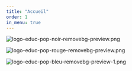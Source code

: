 ```yaml
---
title: "Accueil"
order: 1
in_menu: true
---
```

![logo-educ-pop-noir-removebg-preview.png](https://i.postimg.cc/jqL3vYZD/logo-educ-pop-noir-removebg-preview.png)

![logo-educ-pop-rouge-removebg-preview.png](https://i.postimg.cc/2SfHzbmW/logo-educ-pop-rouge-removebg-preview.png)

![logo-educ-pop-bleu-removebg-preview-1.png](https://i.postimg.cc/sXSQDX3B/logo-educ-pop-bleu-removebg-preview-1.png) 